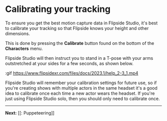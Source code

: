 # Calibrating your tracking

To ensure you get the best motion capture data in Flipside Studio, it's best to calibrate
your tracking so that Flipside knows your height and other dimensions.

This is done by pressing the **Calibrate** button found on the bottom of the **Characters**
menu.

Flipside Studio will then instruct you to stand in a T-pose with your arms outstretched
at your sides for a few seconds, as shown below.

:gif https://www.flipsidexr.com/files/docs/2023.1/help_2-3_1.mp4

Flipside Studio will remember your calibration settings for future use, so if you're creating
shows with multiple actors in the same headset it's a good idea to calibrate once each
time a new actor wears the headset. If you're just using Flipside Studio solo, then you should
only need to calibrate once.

---

**Next:** [[: Puppeteering]]
